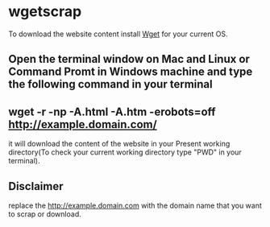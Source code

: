 wgetscrap
===================
To download the website content install [Wget](https://www.gnu.org/software/wget/) for your current OS.

Open the terminal window on Mac and Linux or Command Promt in Windows machine and type the following command in 
your terminal 
----------
  wget -r -np -A.html -A.htm -erobots=off http://example.domain.com/
----------
it will download the content of the website in your Present working directory(To check your current working directory type "PWD" in your terminal).

Disclaimer
----------
replace the http://example.domain.com with the domain name that you want to scrap or download.


